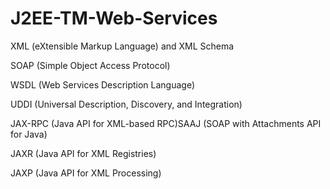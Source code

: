 # J2EE-TM-Web-Services

XML (eXtensible Markup Language) and XML Schema

SOAP (Simple Object Access Protocol)

WSDL (Web Services Description Language)

UDDI (Universal Description, Discovery, and Integration)

JAX-RPC (Java API for XML-based RPC)SAAJ (SOAP with Attachments API for Java)

JAXR (Java API for XML Registries)

JAXP (Java API for XML Processing)
